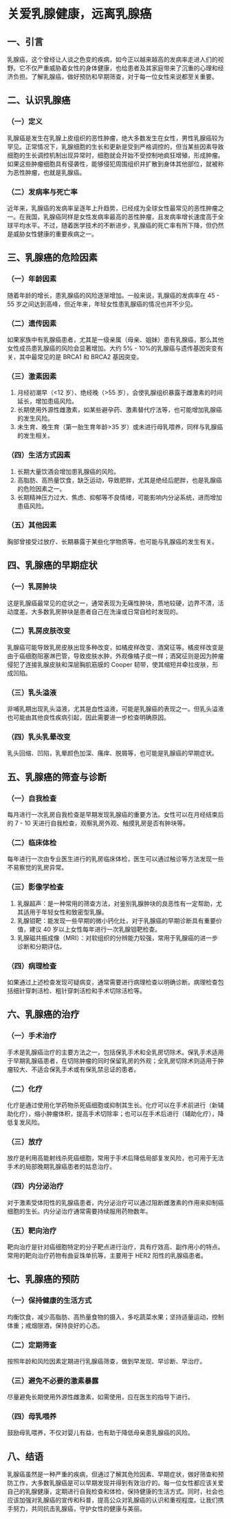 # 关爱乳腺健康，远离乳腺癌

## 一、引言
乳腺癌，这个曾经让人谈之色变的疾病，如今正以越来越高的发病率走进人们的视野。它不仅严重威胁着女性的身体健康，也给患者及其家庭带来了沉重的心理和经济负担。了解乳腺癌，做好预防和早期筛查，对于每一位女性来说都至关重要。

## 二、认识乳腺癌
### （一）定义
乳腺癌是发生在乳腺上皮组织的恶性肿瘤，绝大多数发生在女性，男性乳腺癌较为罕见。正常情况下，乳腺细胞的生长和更新是受到严格调控的，但当某些因素导致细胞的生长调控机制出现异常时，细胞就会开始不受控制地疯狂增殖，形成肿瘤。如果这些肿瘤细胞具有侵袭性，能够侵犯周围组织并扩散到身体其他部位，就被称为恶性肿瘤，也就是乳腺癌。

### （二）发病率与死亡率
近年来，乳腺癌的发病率呈逐年上升趋势，已经成为全球女性最常见的恶性肿瘤之一。在我国，乳腺癌同样是女性发病率最高的恶性肿瘤，且发病率增长速度高于全球平均水平。不过，随着医学技术的不断进步，乳腺癌的死亡率有所下降，但仍然是威胁女性健康的重要疾病之一。

## 三、乳腺癌的危险因素
### （一）年龄因素
随着年龄的增长，患乳腺癌的风险逐渐增加。一般来说，乳腺癌的发病率在 45 - 55 岁之间达到高峰，但近年来，年轻女性患乳腺癌的情况也并不少见。

### （二）遗传因素
如果家族中有乳腺癌患者，尤其是一级亲属（母亲、姐妹）患有乳腺癌，那么其他女性成员患乳腺癌的风险会显著增加。大约 5% - 10%的乳腺癌与遗传基因突变有关，其中最常见的是 BRCA1 和 BRCA2 基因突变。

### （三）激素因素
1. 月经初潮早（<12 岁）、绝经晚（>55 岁），会使乳腺组织暴露于雌激素的时间延长，增加患癌风险。
2. 长期使用外源性雌激素，如某些避孕药、激素替代疗法等，也可能增加乳腺癌的发生风险。
3. 未生育、晚生育（第一胎生育年龄>35 岁）或未进行母乳喂养，同样与乳腺癌的发生相关。

### （四）生活方式因素
1. 长期大量饮酒会增加患乳腺癌的风险。
2. 高脂肪、高热量饮食，缺乏运动，导致肥胖，尤其是绝经后肥胖，也是乳腺癌的危险因素之一。
3. 长期精神压力过大、焦虑、抑郁等不良情绪，可能影响内分泌系统，进而增加患癌风险。

### （五）其他因素
胸部曾接受过放疗、长期暴露于某些化学物质等，也可能与乳腺癌的发生有关。

## 四、乳腺癌的早期症状
### （一）乳房肿块
这是乳腺癌最常见的症状之一，通常表现为无痛性肿块，质地较硬，边界不清，活动度差。大多数乳房肿块是患者自己在洗澡或日常自检时发现的。

### （二）乳房皮肤改变
乳腺癌可能导致乳房皮肤出现多种改变，如橘皮样改变、酒窝征等。橘皮样改变是由于癌细胞阻塞淋巴管，导致皮肤水肿，外观像橘子皮一样；酒窝征则是因为肿瘤侵犯了连接乳腺皮肤和深层胸肌筋膜的 Cooper 韧带，使其缩短并牵拉皮肤，形成凹陷。

### （三）乳头溢液
非哺乳期出现乳头溢液，尤其是血性溢液，可能是乳腺癌的表现之一。但乳头溢液也可能由其他良性疾病引起，因此需要进一步检查明确原因。

### （四）乳头乳晕改变
乳头回缩、凹陷，乳晕颜色加深、瘙痒、脱屑等，也可能是乳腺癌的早期症状。

## 五、乳腺癌的筛查与诊断
### （一）自我检查
每月进行一次乳房自我检查是早期发现乳腺癌的重要方法。女性可以在月经结束后的 7 - 10 天进行自我检查，观察乳房外观、触摸乳房是否有肿块等。

### （二）临床体检
每年进行一次由专业医生进行的乳房临床体检，医生可以通过触诊等方法发现一些不易察觉的乳房异常。

### （三）影像学检查
1. 乳腺超声：是一种常用的筛查方法，对鉴别乳腺肿块的良恶性有一定帮助，尤其适用于年轻女性和致密型乳腺。
2. 乳腺钼靶：能发现一些早期的微小钙化灶，对于乳腺癌的早期诊断具有重要价值，建议 40 岁以上女性每年进行一次乳腺钼靶检查。
3. 乳腺磁共振成像（MRI）：对软组织的分辨能力较强，常用于乳腺癌的进一步诊断和分期评估。

### （四）病理检查
如果通过上述检查发现可疑病变，通常需要进行病理检查以明确诊断。病理检查包括细针穿刺活检、粗针穿刺活检和手术切除活检等。

## 六、乳腺癌的治疗
### （一）手术治疗
手术是乳腺癌治疗的主要方法之一，包括保乳手术和全乳房切除术。保乳手术适用于早期乳腺癌患者，在切除肿瘤的同时保留乳房的外观；全乳房切除术则适用于肿瘤较大、不适合保乳手术或有保乳禁忌证的患者。

### （二）化疗
化疗是通过使用化学药物杀死癌细胞或抑制其生长。化疗可以在手术前进行（新辅助化疗），缩小肿瘤体积，提高手术切除率；也可以在手术后进行（辅助化疗），降低复发风险。

### （三）放疗
放疗是利用高能射线杀死癌细胞，常用于手术后降低局部复发风险，也可用于无法手术的局部晚期乳腺癌患者的姑息治疗。

### （四）内分泌治疗
对于激素受体阳性的乳腺癌患者，内分泌治疗可以通过阻断雌激素的作用来抑制癌细胞的生长。内分泌治疗通常需要持续服用药物数年。

### （五）靶向治疗
靶向治疗是针对癌细胞特定的分子靶点进行治疗，具有疗效高、副作用小的特点。常用的靶向治疗药物有曲妥珠单抗等，主要用于 HER2 阳性的乳腺癌患者。

## 七、乳腺癌的预防
### （一）保持健康的生活方式
均衡饮食，减少高脂肪、高热量食物的摄入，多吃蔬菜水果；坚持适量运动，控制体重；戒烟限酒，保持良好的心态。

### （二）定期筛查
按照年龄和风险因素定期进行乳腺癌筛查，做到早发现、早诊断、早治疗。

### （三）避免不必要的激素暴露
尽量避免长期使用外源性雌激素，如需使用，应在医生的指导下进行。

### （四）母乳喂养
鼓励母乳喂养，不仅对婴儿有益，也有助于降低母亲患乳腺癌的风险。

## 八、结语
乳腺癌虽然是一种严重的疾病，但通过了解其危险因素、早期症状，做好筛查和预防工作，大多数乳腺癌是可以早期发现并得到有效治疗的。每一位女性都应该关爱自己的乳腺健康，定期进行自我检查和体检，保持健康的生活方式。同时，社会也应该加强对乳腺癌的宣传和科普，提高公众对乳腺癌的认识和重视程度。让我们携手努力，共同抗击乳腺癌，守护女性的健康与美丽。 